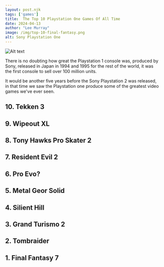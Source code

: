 ```yaml
---
layout: post.njk 
tags: ['games']
title:  The Top 10 Playstation One Games Of All Time
date: 2024-04-13
author: "Lee Murray"
image: /img/top-10-final-fantasy.png
alt: Sony Playstation One
---
```


![Alt text](/img/fallout-pip-boy-replica.png "a title")

There is no doubting how great the Playstation 1 console was, produced by Sony, released in Japan in 1994 and 1995 for the rest of the world, it was the first console to sell over 100 million units.

It would be another five years before the Sony Playstation 2 was released, in that time we saw the Playstation one produce some of the greatest video games we've ever seen.


## 10. Tekken 3

## 9. Wipeout XL 

## 8. Tony Hawks Pro Skater 2

## 7. Resident Evil 2

## 6. Pro Evo?

## 5. Metal Geor Solid

## 4. Silient Hill

## 3. Grand Turismo 2

## 2. Tombraider

## 1. Final Fantasy 7



